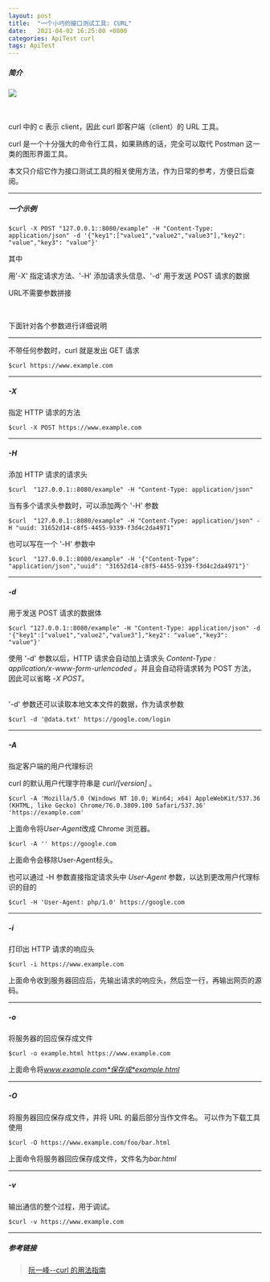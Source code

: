 ```yaml
---
layout: post
title:  "一个小巧的接口测试工具: CURL"
date:   2021-04-02 16:25:00 +0800
categories: ApiTest curl
tags: ApiTest
---
```



##### 简介
<div>
<img class="" src="{{site.baseurl}}/pictures/curl-logo.svg" width="auto" height="auto">
</div>
<br>
<br>

curl 中的 c 表示 client，因此 curl 即客户端（client）的 URL 工具。

curl 是一个十分强大的命令行工具，如果熟练的话，完全可以取代 Postman 这一类的图形界面工具。

本文只介绍它作为接口测试工具的相关使用方法，作为日常的参考，方便日后查阅。

-----
##### 一个示例

```shell
$curl -X POST "127.0.0.1::8080/example" -H "Content-Type: application/json" -d '{"key1":["value1","value2","value3"],"key2": "value","key3": "value"}'
```

其中 

用'-X' 指定请求方法、'-H' 添加请求头信息、'-d' 用于发送 POST 请求的数据

URL不需要参数拼接

<br>

下面针对各个参数进行详细说明

-----
不带任何参数时，curl 就是发出 GET 请求
```shell
$curl https://www.example.com
```

----
##### -X
指定 HTTP 请求的方法
```shell
$curl -X POST https://www.example.com
```
----
##### -H
添加 HTTP 请求的请求头
```shell
$curl  "127.0.0.1::8080/example" -H "Content-Type: application/json"
```

当有多个请求头参数时，可以添加两个 '-H' 参数

```shell
$curl  "127.0.0.1::8080/example" -H "Content-Type: application/json" -H "uuid: 31652d14-c8f5-4455-9339-f3d4c2da4971"
```

也可以写在一个 '-H' 参数中
```shell
$curl  "127.0.0.1::8080/example" -H '{"Content-Type": "application/json","uuid": "31652d14-c8f5-4455-9339-f3d4c2da4971"}'
```

----
##### -d
用于发送 POST 请求的数据体

```shell
$curl "127.0.0.1::8080/example" -H "Content-Type: application/json" -d '{"key1":["value1","value2","value3"],"key2": "value","key3": "value"}'
```
使用 '-d' 参数以后，HTTP 请求会自动加上请求头 *Content-Type : application/x-www-form-urlencoded* 。并且会自动将请求转为 POST 方法，因此可以省略 *-X POST*。

<br>
'-d' 参数还可以读取本地文本文件的数据，作为请求参数

```shell
$curl -d '@data.txt' https://google.com/login
```

----
##### -A
指定客户端的用户代理标识

curl 的默认用户代理字符串是 *curl/[version]* 。
```shell
$curl -A 'Mozilla/5.0 (Windows NT 10.0; Win64; x64) AppleWebKit/537.36 (KHTML, like Gecko) Chrome/76.0.3809.100 Safari/537.36' 'https://example.com'
```
上面命令将*User-Agent*改成 Chrome 浏览器。
```shell
$curl -A '' https://google.com
```
上面命令会移除User-Agent标头。

也可以通过 -H 参数直接指定请求头中 *User-Agent* 参数，以达到更改用户代理标识的目的
```shell
$curl -H 'User-Agent: php/1.0' https://google.com
```

----
##### -i
打印出 HTTP 请求的响应头
```shell
$curl -i https://www.example.com
```
上面命令收到服务器回应后，先输出请求的响应头，然后空一行，再输出网页的源码。

----
##### -o
将服务器的回应保存成文件
```shell
$curl -o example.html https://www.example.com
```
上面命令将*www.example.com*保存成*example.html*

----
##### -O
将服务器回应保存成文件，并将 URL 的最后部分当作文件名。
可以作为下载工具使用
```shell
$curl -O https://www.example.com/foo/bar.html
```
上面命令将服务器回应保存成文件，文件名为*bar.html*

----
##### -v
输出通信的整个过程，用于调试。
```shell
$curl -v https://www.example.com
```
----
##### 参考链接
> [阮一峰--curl 的用法指南](http://www.ruanyifeng.com/blog/2019/09/curl-reference.html)